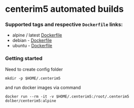 # centerim5 automated builds

### Supported tags and respective `Dockerfile` links:

* alpine / latest [Dockerfile](https://github.com/dolber/docker-centerim5/blob/master/centerim5_alpine/Dockerfile)
* debian - [Dockerfile](https://github.com/dolber/docker-centerim5/blob/master/centerim5_debian/Dockerfile)
* ubuntu - [Dockerfile](https://github.com/dolber/docker-centerim5/blob/master/centerim5_ubuntu/Dockerfile)

### Getting started

Need to create config folder 

`mkdir -p $HOME/.centerim5`

and run docker images via command

`docker run --rm -it -v $HOME/.centerim5:/root/.centerim5 dolber/centerim5:alpine`

